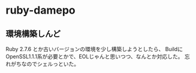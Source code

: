 # ruby-damepo

## 環境構築しんど
Ruby 2.7.6 とか古いバージョンの環境を少し構築しようとしたら、
BuildにOpenSSL1.1.1系が必要とかで、EOLじゃんと思いつつ、なんとか対応した。
忘れがちなのでシェルっといた。
